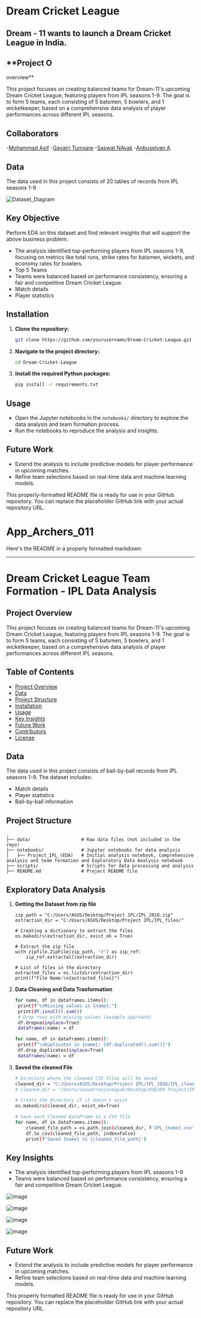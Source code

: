 # Dream Cricket League 
## Dream - 11 wants to launch a Dream Cricket League in India.

## **Project O
overview**

This project focuses on creating balanced teams for Dream-11's upcoming Dream Cricket League, featuring players from IPL seasons 1-9. The goal is to form 5 teams, each consisting of 5 batsmen, 5 bowlers, and 1 wicketkeeper, based on a comprehensive data analysis of player performances across different IPL seasons.

## Collaborators
-[Mohammad Asif](https://github.com/mohammadasifa)
-[Gayatri Tumsare](https://github.com/GayatriTumsare)
-[Saswat NAyak](https://github.com/Saswat132002)
-[Anbuselvan A](https://github.com/Anbu-selvan-2001)

## **Data**
The data used in this project consists of 20 tables of records from IPL seasons 1-9 

![Dataset_Diagram](https://github.com/user-attachments/assets/fea52f86-0b84-40f8-8d50-c61f3935d5da)

## Key Objective 
Perform EDA on this dataset and find relevant insights that will support the above business problem.
- The analysis identified top-performing players from IPL seasons 1-9, focusing on metrics like total runs, strike rates for batsmen, wickets, and economy rates for bowlers.
- Top 5 Teams
- Teams were balanced based on performance consistency, ensuring a fair and competitive Dream Cricket League.
- Match details
- Player statistics

## **Installation**
1. **Clone the repository:**
   ```bash
   git clone https://github.com/yourusername/Dream-Cricket-League.git
   ```
2. **Navigate to the project directory:**
   ```bash
   cd Dream-Cricket-League
   ```
3. **Install the required Python packages:**
   ```bash
   pip install -r requirements.txt
   ```

## **Usage**
- Open the Jupyter notebooks in the `notebooks/` directory to explore the data analysis and team formation process.
- Run the notebooks to reproduce the analysis and insights.

## **Future Work**
- Extend the analysis to include predictive models for player performance in upcoming matches.
- Refine team selections based on real-time data and machine learning models.


This properly-formatted README file is ready for use in your GitHub repository. You can replace the placeholder GitHub link with your actual repository URL.
# App_Archers_011
Here's the README in a properly formatted markdown:

---

# **Dream Cricket League Team Formation - IPL Data Analysis**

## **Project Overview**
This project focuses on creating balanced teams for Dream-11's upcoming Dream Cricket League, featuring players from IPL seasons 1-9. The goal is to form 5 teams, each consisting of 5 batsmen, 5 bowlers, and 1 wicketkeeper, based on a comprehensive data analysis of player performances across different IPL seasons.

## **Table of Contents**
- [Project Overview](#project-overview)
- [Data](#data)
- [Project Structure](#project-structure)
- [Installation](#installation)
- [Usage](#usage)
- [Key Insights](#key-insights)
- [Future Work](#future-work)
- [Contributors](#contributors)
- [License](#license)

## **Data**
The data used in this project consists of ball-by-ball records from IPL seasons 1-9. The dataset includes:
- Match details
- Player statistics
- Ball-by-ball information

## **Project Structure**
```plaintext
.
├── data/                   # Raw data files (not included in the repo)
├── notebooks/              # Jupyter notebooks for data analysis
│   ├── Project_IPL_(EDA)   # Initial analysis notebook, Comprehensive analysis and team formation and Exploratory Data Analysis notebook      
├── scripts/                # Scripts for data processing and analysis
├── README.md               # Project README file
```

## **Exploratory Data Analysis**
1. **Getting the Dataset from zip file**
   ```bash# Define the path
   zip_path = "C:/Users/ASUS/Desktop/Project IPL/IPL_2016.zip"
   extraction_dir = "C:/Users/ASUS/Desktop/Project IPL/IPL_files/"
   
   # Creating a dictionary to extract the files
   os.makedirs(extraction_dir, exist_ok = True)
   
   # Extract the zip file
   with zipfile.ZipFile(zip_path, 'r') as zip_ref:
       zip_ref.extractall(extraction_dir)
   
   # List of files in the directory
   extracted_files = os.listdir(extraction_dir)
   print(f"File Name:\n{extracted_files}")
   ```
2. **Data Cleaning and Data Trasformation**
   ```bash
   for name, df in dataframes.items():
    print(f"\nMissing values in {name}:")
    print(df.isnull().sum())
    # Drop rows with missing values (example approach)
    df.dropna(inplace=True)
    dataframes[name] = df

   for name, df in dataframes.items():
    print(f"\nDuplicates in {name}: {df.duplicated().sum()}")
    df.drop_duplicates(inplace=True)
    dataframes[name] = df
   ```
3. **Saved the cleaned File**
   ```bash
   # Directory where the cleaned CSV files will be saved
   cleaned_dir = "C:/Users/ASUS/Desktop/Project IPL/IPL_2016/IPL_clean_files"
   # cleaned_dir = '/Users/saswatranjannayak/Desktop/ASE204 Project/IPL_2016/clean'
   
   # Create the directory if it doesn't exist
   os.makedirs(cleaned_dir, exist_ok=True)
   
   # Save each cleaned DataFrame to a CSV file
   for name, df in dataframes.items():
       cleaned_file_path = os.path.join(cleaned_dir, f'IPL_{name}.csv')
       df.to_csv(cleaned_file_path, index=False)
       print(f'Saved {name} to {cleaned_file_path}')
   ```

## **Key Insights**
- The analysis identified top-performing players from IPL seasons 1-9
- Teams were balanced based on performance consistency, ensuring a fair and competitive Dream Cricket League.

 ![image](https://github.com/user-attachments/assets/a824b77e-7213-400f-b6b1-41e7f0531373)

![image](https://github.com/user-attachments/assets/add97432-1ef1-4432-b698-ec7d7fa04f2c)

![image](https://github.com/user-attachments/assets/a798c522-5127-4f45-8e45-dd3b0c1449f0)

![image](https://github.com/user-attachments/assets/86782dc7-f73d-461d-9c43-54768e6049c7)

## **Future Work**
- Extend the analysis to include predictive models for player performance in upcoming matches.
- Refine team selections based on real-time data and machine learning models.


This properly formatted README file is ready for use in your GitHub repository. You can replace the placeholder GitHub link with your actual repository URL.
